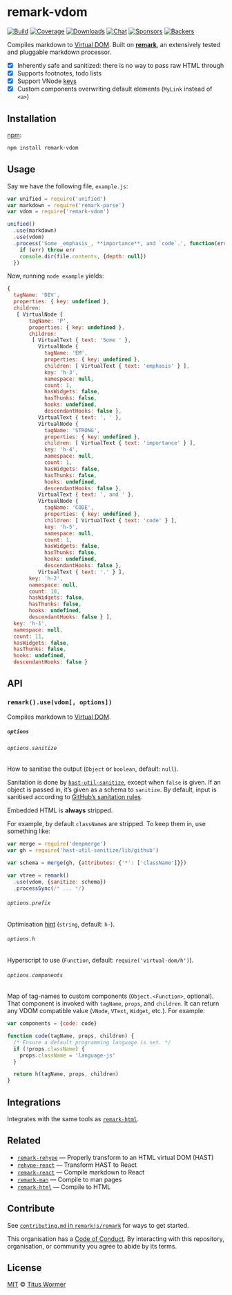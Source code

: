 # remark-vdom

[![Build][build-badge]][build]
[![Coverage][coverage-badge]][coverage]
[![Downloads][downloads-badge]][downloads]
[![Chat][chat-badge]][chat]
[![Sponsors][sponsors-badge]][collective]
[![Backers][backers-badge]][collective]

Compiles markdown to [Virtual DOM][vdom].  Built on [**remark**][remark], an
extensively tested and pluggable markdown processor.

*   [x] Inherently safe and sanitized: there is no way to pass raw HTML through
*   [x] Supports footnotes, todo lists
*   [x] Support VNode [keys][vnode-key]
*   [x] Custom components overwriting default elements
    (`MyLink` instead of `<a>`)

## Installation

[npm][]:

```bash
npm install remark-vdom
```

## Usage

Say we have the following file, `example.js`:

```javascript
var unified = require('unified')
var markdown = require('remark-parse')
var vdom = require('remark-vdom')

unified()
  .use(markdown)
  .use(vdom)
  .process('Some _emphasis_, **importance**, and `code`.', function(err, file) {
    if (err) throw err
    console.dir(file.contents, {depth: null})
  })
```

Now, running `node example` yields:

```js
{
  tagName: 'DIV',
  properties: { key: undefined },
  children:
   [ VirtualNode {
       tagName: 'P',
       properties: { key: undefined },
       children:
        [ VirtualText { text: 'Some ' },
          VirtualNode {
            tagName: 'EM',
            properties: { key: undefined },
            children: [ VirtualText { text: 'emphasis' } ],
            key: 'h-3',
            namespace: null,
            count: 1,
            hasWidgets: false,
            hasThunks: false,
            hooks: undefined,
            descendantHooks: false },
          VirtualText { text: ', ' },
          VirtualNode {
            tagName: 'STRONG',
            properties: { key: undefined },
            children: [ VirtualText { text: 'importance' } ],
            key: 'h-4',
            namespace: null,
            count: 1,
            hasWidgets: false,
            hasThunks: false,
            hooks: undefined,
            descendantHooks: false },
          VirtualText { text: ', and ' },
          VirtualNode {
            tagName: 'CODE',
            properties: { key: undefined },
            children: [ VirtualText { text: 'code' } ],
            key: 'h-5',
            namespace: null,
            count: 1,
            hasWidgets: false,
            hasThunks: false,
            hooks: undefined,
            descendantHooks: false },
          VirtualText { text: '.' } ],
       key: 'h-2',
       namespace: null,
       count: 10,
       hasWidgets: false,
       hasThunks: false,
       hooks: undefined,
       descendantHooks: false } ],
  key: 'h-1',
  namespace: null,
  count: 11,
  hasWidgets: false,
  hasThunks: false,
  hooks: undefined,
  descendantHooks: false }
```

## API

### `remark().use(vdom[, options])`

Compiles markdown to [Virtual DOM][vdom].

##### `options`

###### `options.sanitize`

How to sanitise the output (`Object` or `boolean`, default: `null`).

Sanitation is done by [`hast-util-sanitize`][sanitize], except when
`false` is given.  If an object is passed in, it’s given as a schema
to `sanitize`.  By default, input is sanitised according to [GitHub’s
sanitation rules][github].

Embedded HTML is **always** stripped.

For example, by default `className`s are stripped.  To keep them in,
use something like:

```js
var merge = require('deepmerge')
var gh = require('hast-util-sanitize/lib/github')

var schema = merge(gh, {attributes: {'*': ['className']}})

var vtree = remark()
  .use(vdom, {sanitize: schema})
  .processSync(/* ... */)
```

###### `options.prefix`

Optimisation [hint][] (`string`, default: `h-`).

###### `options.h`

Hyperscript to use (`Function`, default: `require('virtual-dom/h')`).

###### `options.components`

Map of tag-names to custom components (`Object.<Function>`, optional).
That component is invoked with `tagName`, `props`, and `children`.
It can return any VDOM compatible value (`VNode`, `VText`, `Widget`,
etc.).  For example:

```js
var components = {code: code}

function code(tagName, props, children) {
  /* Ensure a default programming language is set. */
  if (!props.className) {
    props.className = 'language-js'
  }

  return h(tagName, props, children)
}
```

## Integrations

Integrates with the same tools as [`remark-html`][remark-html].

## Related

*   [`remark-rehype`](https://github.com/remarkjs/remark-rehype)
    — Properly transform to an HTML virtual DOM (HAST)
*   [`rehype-react`](https://github.com/rhysd/rehype-react)
    — Transform HAST to React
*   [`remark-react`](https://github.com/mapbox/remark-react)
    — Compile markdown to React
*   [`remark-man`](https://github.com/remarkjs/remark-man)
    — Compile to man pages
*   [`remark-html`][remark-html]
    — Compile to HTML

## Contribute

See [`contributing.md` in `remarkjs/remark`][contributing] for ways to get
started.

This organisation has a [Code of Conduct][coc].  By interacting with this
repository, organisation, or community you agree to abide by its terms.

## License

[MIT][license] © [Titus Wormer][author]

<!-- Definitions -->

[build-badge]: https://img.shields.io/travis/remarkjs/remark-vdom.svg

[build]: https://travis-ci.org/remarkjs/remark-vdom

[coverage-badge]: https://img.shields.io/codecov/c/github/remarkjs/remark-vdom.svg

[coverage]: https://codecov.io/github/remarkjs/remark-vdom

[downloads-badge]: https://img.shields.io/npm/dm/remark-vdom.svg

[downloads]: https://www.npmjs.com/package/remark-vdom

[chat-badge]: https://img.shields.io/badge/join%20the%20community-on%20spectrum-7b16ff.svg

[chat]: https://spectrum.chat/unified/remark

[sponsors-badge]: https://opencollective.com/unified/sponsors/badge.svg

[backers-badge]: https://opencollective.com/unified/backers/badge.svg

[collective]: https://opencollective.com/unified

[license]: license

[author]: https://wooorm.com

[npm]: https://docs.npmjs.com/cli/install

[remark]: https://github.com/remarkjs/remark

[vdom]: https://github.com/Matt-Esch/virtual-dom

[vnode-key]: https://github.com/Matt-Esch/virtual-dom/tree/master/virtual-hyperscript#key

[remark-html]: https://github.com/remarkjs/remark-html

[hint]: https://github.com/Matt-Esch/virtual-dom/tree/master/virtual-hyperscript#key

[sanitize]: https://github.com/syntax-tree/hast-util-sanitize

[github]: https://github.com/syntax-tree/hast-util-sanitize#schema

[contributing]: https://github.com/remarkjs/remark/blob/master/contributing.md

[coc]: https://github.com/remarkjs/remark/blob/master/code-of-conduct.md
